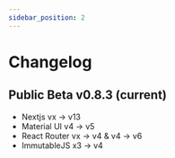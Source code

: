 ```yaml
---
sidebar_position: 2
---
```


# Changelog



## Public Beta v0.8.3 (current)
- Nextjs vx → v13
- Material UI v4 → v5
- React Router vx → v4 & v4 → v6
- ImmutableJS x3 -> v4
